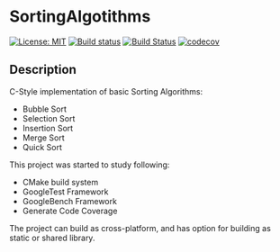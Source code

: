 # SortingAlgotithms
[![License: MIT](https://img.shields.io/badge/License-MIT-green.svg)](https://opensource.org/licenses/MIT) [![Build status](https://ci.appveyor.com/api/projects/status/obodicnmqutvl025?svg=true)](https://ci.appveyor.com/project/sauvik3/sortingalgotithms)
 [![Build Status](https://travis-ci.org/sauvik3/SortingAlgotithms.svg?branch=master)](https://travis-ci.org/sauvik3/SortingAlgotithms) [![codecov](https://codecov.io/gh/sauvik3/SortingAlgotithms/branch/master/graph/badge.svg?token=GCHQY6BNME)](https://codecov.io/gh/sauvik3/SortingAlgotithms)

Description
-------------------------------------------------------

C-Style implementation of basic Sorting Algorithms:
* Bubble Sort
* Selection Sort
* Insertion Sort
* Merge Sort
* Quick Sort

This project was started to study following:
* CMake build system
* GoogleTest Framework
* GoogleBench Framework
* Generate Code Coverage

The project can build as cross-platform, and has option for building as static or shared library.
